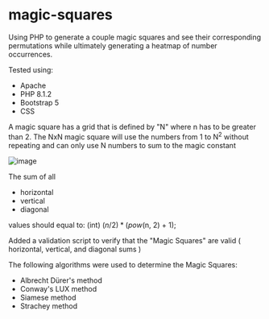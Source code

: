 # magic-squares
Using PHP to generate a couple magic squares and see their corresponding permutations while ultimately generating a heatmap of number occurrences. 

Tested using:
- Apache
- PHP 8.1.2
- Bootstrap 5
- CSS

A magic square has a grid that is defined by "N" where n has to be greater than 2. The NxN magic square will use the numbers from 1 to N<sup>2</sup> without repeating and can only use N numbers to sum to the magic constant

![image](https://github.com/ondapc/magic-square/assets/26459137/9e202c58-d92c-4d15-9d49-e5615e85d20e)

The sum of all 
- horizontal
- vertical
- diagonal

values should equal to: (int) ($n / 2) * (pow($n, 2) + 1);

Added a validation script to verify that the "Magic Squares" are valid ( horizontal, vertical, and diagonal sums )

The following algorithms were used to determine the Magic Squares:

- Albrecht Dürer's method
- Conway's LUX method
- Siamese method
- Strachey method 
